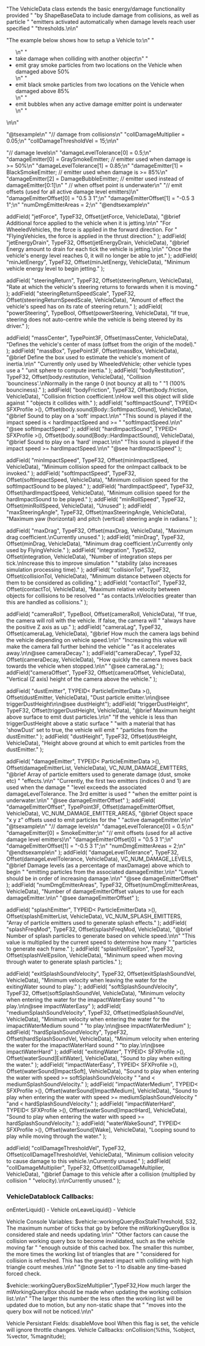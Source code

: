 "The VehicleData class extends the basic energy/damage functionality provided "
   "by ShapeBaseData to include damage from collisions, as well as particle "
   "emitters activated automatically when damage levels reach user specified "
   "thresholds.\n\n"

   "The example below shows how to setup a Vehicle to:\n"
   "<ul>\n"
   "  <li>take damage when colliding with another object\n"
   "  <li>emit gray smoke particles from two locations on the Vehicle when damaged above 50%</li>\n"
   "  <li>emit black smoke particles from two locations on the Vehicle when damaged above 85%</li>\n"
   "  <li>emit bubbles when any active damage emitter point is underwater</li>\n"
   "</ul>\n\n"

   "@tsexample\n"
   "// damage from collisions\n"
   "collDamageMultiplier = 0.05;\n"
   "collDamageThresholdVel = 15;\n\n"

   "// damage levels\n"
   "damageLevelTolerance[0] = 0.5;\n"
   "damageEmitter[0] = GraySmokeEmitter;     // emitter used when damage is >= 50%\n"
   "damageLevelTolerance[1] = 0.85;\n"
   "damageEmitter[1] = BlackSmokeEmitter;    // emitter used when damage is >= 85%\n"
   "damageEmitter[2] = DamageBubbleEmitter;  // emitter used instead of damageEmitter[0:1]\n"
   "                                         // when offset point is underwater\n"
   "// emit offsets (used for all active damage level emitters)\n"
   "damageEmitterOffset[0] = \"0.5 3 1\";\n"
   "damageEmitterOffset[1] = \"-0.5 3 1\";\n"
   "numDmgEmitterAreas = 2;\n"
   "@endtsexample\n"



   addField( "jetForce", TypeF32, Offset(jetForce, VehicleData),
      "@brief Additional force applied to the vehicle when it is jetting.\n\n"
      "For WheeledVehicles, the force is applied in the forward direction. For "
      "FlyingVehicles, the force is applied in the thrust direction." );
   addField( "jetEnergyDrain", TypeF32, Offset(jetEnergyDrain, VehicleData),
      "@brief Energy amount to drain for each tick the vehicle is jetting.\n\n"
      "Once the vehicle's energy level reaches 0, it will no longer be able to jet." );
   addField( "minJetEnergy", TypeF32, Offset(minJetEnergy, VehicleData),
      "Minimum vehicle energy level to begin jetting." );

   addField( "steeringReturn", TypeF32, Offset(steeringReturn, VehicleData),
      "Rate at which the vehicle's steering returns to forwards when it is moving." );
   addField( "steeringReturnSpeedScale", TypeF32, Offset(steeringReturnSpeedScale, VehicleData),
      "Amount of effect the vehicle's speed has on its rate of steering return." );
   addField( "powerSteering", TypeBool, Offset(powerSteering, VehicleData),
      "If true, steering does not auto-centre while the vehicle is being steered by its driver." );

   addField( "massCenter", TypePoint3F, Offset(massCenter, VehicleData),
      "Defines the vehicle's center of mass (offset from the origin of the model)." );
   addField( "massBox", TypePoint3F, Offset(massBox, VehicleData),
      "@brief Define the box used to estimate the vehicle's moment of inertia.\n\n"
      "Currently only used by WheeledVehicle; other vehicle types use a "
      "unit sphere to compute inertia." );
   addField( "bodyRestitution", TypeF32, Offset(body.restitution, VehicleData),
      "Collision 'bounciness'.\nNormally in the range 0 (not bouncy at all) to "
      "1 (100% bounciness)." );
   addField( "bodyFriction", TypeF32, Offset(body.friction, VehicleData),
      "Collision friction coefficient.\nHow well this object will slide against "
      "objects it collides with." );
   addField( "softImpactSound", TYPEID< SFXProfile >(), Offset(body.sound[Body::SoftImpactSound], VehicleData),
      "@brief Sound to play on a 'soft' impact.\n\n"
      "This sound is played if the impact speed is < hardImpactSpeed and >= "
      "softImpactSpeed.\n\n"
      "@see softImpactSpeed" );
   addField( "hardImpactSound", TYPEID< SFXProfile >(), Offset(body.sound[Body::HardImpactSound], VehicleData),
      "@brief Sound to play on a 'hard' impact.\n\n"
      "This sound is played if the impact speed >= hardImpactSpeed.\n\n"
      "@see hardImpactSpeed" );

   addField( "minImpactSpeed", TypeF32, Offset(minImpactSpeed, VehicleData),
      "Minimum collision speed for the onImpact callback to be invoked." );
   addField( "softImpactSpeed", TypeF32, Offset(softImpactSpeed, VehicleData),
      "Minimum collision speed for the softImpactSound to be played." );
   addField( "hardImpactSpeed", TypeF32, Offset(hardImpactSpeed, VehicleData),
      "Minimum collision speed for the hardImpactSound to be played." );
   addField( "minRollSpeed", TypeF32, Offset(minRollSpeed, VehicleData),
      "Unused" );
   addField( "maxSteeringAngle", TypeF32, Offset(maxSteeringAngle, VehicleData),
      "Maximum yaw (horizontal) and pitch (vertical) steering angle in radians." );

   addField( "maxDrag", TypeF32, Offset(maxDrag, VehicleData),
      "Maximum drag coefficient.\nCurrently unused." );
   addField( "minDrag", TypeF32, Offset(minDrag, VehicleData),
      "Minimum drag coefficient.\nCurrently only used by FlyingVehicle." );
   addField( "integration", TypeS32, Offset(integration, VehicleData),
      "Number of integration steps per tick.\nIncrease this to improve simulation "
      "stability (also increases simulation processing time)." );
   addField( "collisionTol", TypeF32, Offset(collisionTol, VehicleData),
      "Minimum distance between objects for them to be considered as colliding." );
   addField( "contactTol", TypeF32, Offset(contactTol, VehicleData),
      "Maximum relative velocity between objects for collisions to be resolved "
      "as contacts.\nVelocities greater than this are handled as collisions." );

   addField( "cameraRoll", TypeBool, Offset(cameraRoll, VehicleData),
      "If true, the camera will roll with the vehicle. If false, the camera will "
      "always have the positive Z axis as up." );
   addField( "cameraLag", TypeF32, Offset(cameraLag, VehicleData),
      "@brief How much the camera lags behind the vehicle depending on vehicle speed.\n\n"
      "Increasing this value will make the camera fall further behind the vehicle "
      "as it accelerates away.\n\n@see cameraDecay." );
   addField("cameraDecay",  TypeF32, Offset(cameraDecay, VehicleData),
      "How quickly the camera moves back towards the vehicle when stopped.\n\n"
      "@see cameraLag." );
   addField("cameraOffset", TypeF32, Offset(cameraOffset, VehicleData),
      "Vertical (Z axis) height of the camera above the vehicle." );

   addField( "dustEmitter", TYPEID< ParticleEmitterData >(), Offset(dustEmitter, VehicleData),
      "Dust particle emitter.\n\n@see triggerDustHeight\n\n@see dustHeight");
   addField( "triggerDustHeight", TypeF32, Offset(triggerDustHeight, VehicleData),
      "@brief Maximum height above surface to emit dust particles.\n\n"
      "If the vehicle is less than triggerDustHeight above a static surface "
      "with a material that has 'showDust' set to true, the vehicle will emit "
      "particles from the dustEmitter." );
   addField( "dustHeight", TypeF32, Offset(dustHeight, VehicleData),
      "Height above ground at which to emit particles from the dustEmitter." );

   addField( "damageEmitter", TYPEID< ParticleEmitterData >(), Offset(damageEmitterList, VehicleData), VC_NUM_DAMAGE_EMITTERS,
      "@brief Array of particle emitters used to generate damage (dust, smoke etc) "
      "effects.\n\n"
      "Currently, the first two emitters (indices 0 and 1) are used when the damage "
      "level exceeds the associated damageLevelTolerance. The 3rd emitter is used "
      "when the emitter point is underwater.\n\n"
      "@see damageEmitterOffset" );
   addField( "damageEmitterOffset", TypePoint3F, Offset(damageEmitterOffset, VehicleData), VC_NUM_DAMAGE_EMITTER_AREAS,
      "@brief Object space \"x y z\" offsets used to emit particles for the "
      "active damageEmitter.\n\n"
      "@tsexample\n"
      "// damage levels\n"
      "damageLevelTolerance[0] = 0.5;\n"
      "damageEmitter[0] = SmokeEmitter;\n"
      "// emit offsets (used for all active damage level emitters)\n"
      "damageEmitterOffset[0] = \"0.5 3 1\";\n"
      "damageEmitterOffset[1] = \"-0.5 3 1\";\n"
      "numDmgEmitterAreas = 2;\n"
      "@endtsexample\n" );
   addField( "damageLevelTolerance", TypeF32, Offset(damageLevelTolerance, VehicleData), VC_NUM_DAMAGE_LEVELS,
      "@brief Damage levels (as a percentage of maxDamage) above which to begin "
      "emitting particles from the associated damageEmitter.\n\n"
      "Levels should be in order of increasing damage.\n\n"
      "@see damageEmitterOffset" );
   addField( "numDmgEmitterAreas", TypeF32, Offset(numDmgEmitterAreas, VehicleData),
      "Number of damageEmitterOffset values to use for each damageEmitter.\n\n"
      "@see damageEmitterOffset" );

   addField( "splashEmitter", TYPEID< ParticleEmitterData >(), Offset(splashEmitterList, VehicleData), VC_NUM_SPLASH_EMITTERS,
      "Array of particle emitters used to generate splash effects." );
   addField( "splashFreqMod",  TypeF32, Offset(splashFreqMod, VehicleData),
      "@brief Number of splash particles to generate based on vehicle speed.\n\n"
      "This value is multiplied by the current speed to determine how many "
      "particles to generate each frame." );
   addField( "splashVelEpsilon", TypeF32, Offset(splashVelEpsilon, VehicleData),
      "Minimum speed when moving through water to generate splash particles." );

   addField( "exitSplashSoundVelocity", TypeF32, Offset(exitSplashSoundVel, VehicleData),
      "Minimum velocity when leaving the water for the exitingWater sound to play." );
   addField( "softSplashSoundVelocity", TypeF32, Offset(softSplashSoundVel, VehicleData),
      "Minimum velocity when entering the water for the imapactWaterEasy sound "
      "to play.\n\n@see impactWaterEasy" );
   addField( "mediumSplashSoundVelocity", TypeF32, Offset(medSplashSoundVel, VehicleData),
      "Minimum velocity when entering the water for the imapactWaterMedium sound "
      "to play.\n\n@see impactWaterMedium" );
   addField( "hardSplashSoundVelocity", TypeF32, Offset(hardSplashSoundVel, VehicleData),
      "Minimum velocity when entering the water for the imapactWaterHard sound "
      "to play.\n\n@see impactWaterHard" );
   addField( "exitingWater", TYPEID< SFXProfile >(), Offset(waterSound[ExitWater], VehicleData),
      "Sound to play when exiting the water." );
   addField( "impactWaterEasy", TYPEID< SFXProfile >(), Offset(waterSound[ImpactSoft], VehicleData),
      "Sound to play when entering the water with speed >= softSplashSoundVelocity "
      "and < mediumSplashSoundVelocity." );
   addField( "impactWaterMedium", TYPEID< SFXProfile >(), Offset(waterSound[ImpactMedium], VehicleData),
      "Sound to play when entering the water with speed >= mediumSplashSoundVelocity "
      "and < hardSplashSoundVelocity." );
   addField( "impactWaterHard", TYPEID< SFXProfile >(), Offset(waterSound[ImpactHard], VehicleData),
      "Sound to play when entering the water with speed >= hardSplashSoundVelocity." );
   addField( "waterWakeSound", TYPEID< SFXProfile >(), Offset(waterSound[Wake], VehicleData),
      "Looping sound to play while moving through the water." );

   addField( "collDamageThresholdVel", TypeF32, Offset(collDamageThresholdVel, VehicleData),
      "Minimum collision velocity to cause damage to this vehicle.\nCurrently unused." );
   addField( "collDamageMultiplier", TypeF32, Offset(collDamageMultiplier, VehicleData),
      "@brief Damage to this vehicle after a collision (multiplied by collision "
      "velocity).\n\nCurrently unused." );




<h3>VehicleDatablock Callbacks:</h3>
onEnterLiquid() - Vehicle
onLeaveLiquid() - Vehicle


Vehicle Console Variables:
$vehicle::workingQueryBoxStaleThreshold, S32, The maximum number of ticks that go by before the mWorkingQueryBox is considered stale and needs updating.\n\n"
      "Other factors can cause the collision working query box to become invalidated, such as the vehicle moving far "
      "enough outside of this cached box.  The smaller this number, the more times the working list of triangles that are "
      "considered for collision is refreshed.  This has the greatest impact with colliding with high triangle count meshes.\n\n"
      "@note Set to -1 to disable any time-based forced check.

$vehicle::workingQueryBoxSizeMultiplier",TypeF32,How much larger the mWorkingQueryBox should be made when updating the working collision list.\n\n"
      "The larger this number the less often the working list will be updated due to motion, but any non-static shape that "
      "moves into the query box will not be noticed.\n\n"

Vehicle Persistant Fields:
disableMove bool When this flag is set, the vehicle will ignore throttle changes.
Vehicle Callbacks:
onCollision(%this, %object, %vector, %magnitude);
